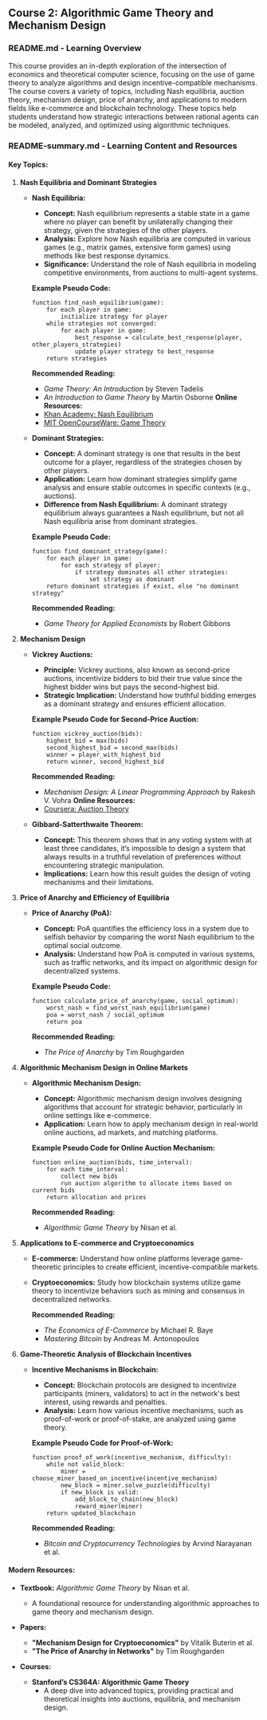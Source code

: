 ## **Course 2: Algorithmic Game Theory and Mechanism Design**

### **README.md - Learning Overview**

This course provides an in-depth exploration of the intersection of economics and theoretical computer science, focusing on the use of game theory to analyze algorithms and design incentive-compatible mechanisms. The course covers a variety of topics, including Nash equilibria, auction theory, mechanism design, price of anarchy, and applications to modern fields like e-commerce and blockchain technology. These topics help students understand how strategic interactions between rational agents can be modeled, analyzed, and optimized using algorithmic techniques.

### **README-summary.md - Learning Content and Resources**

#### **Key Topics:**

1. **Nash Equilibria and Dominant Strategies**
   - **Nash Equilibria:**
     - **Concept:** Nash equilibrium represents a stable state in a game where no player can benefit by unilaterally changing their strategy, given the strategies of the other players.
     - **Analysis:** Explore how Nash equilibria are computed in various games (e.g., matrix games, extensive form games) using methods like best response dynamics.
     - **Significance:** Understand the role of Nash equilibria in modeling competitive environments, from auctions to multi-agent systems.

     **Example Pseudo Code:**
     ```pseudo
     function find_nash_equilibrium(game):
         for each player in game:
             initialize strategy for player
         while strategies not converged:
             for each player in game:
                 best_response = calculate_best_response(player, other_players_strategies)
                 update player strategy to best_response
         return strategies
     ```

     **Recommended Reading:** 
       - *Game Theory: An Introduction* by Steven Tadelis
       - *An Introduction to Game Theory* by Martin Osborne
     **Online Resources:**
       - [Khan Academy: Nash Equilibrium](https://www.khanacademy.org/economics-finance-domain/microeconomics-game-theory)
       - [MIT OpenCourseWare: Game Theory](https://ocw.mit.edu/courses/economics/14-12-introduction-to-game-theory-fall-2011/)

   - **Dominant Strategies:**
     - **Concept:** A dominant strategy is one that results in the best outcome for a player, regardless of the strategies chosen by other players.
     - **Application:** Learn how dominant strategies simplify game analysis and ensure stable outcomes in specific contexts (e.g., auctions).
     - **Difference from Nash Equilibrium:** A dominant strategy equilibrium always guarantees a Nash equilibrium, but not all Nash equilibria arise from dominant strategies.

     **Example Pseudo Code:**
     ```pseudo
     function find_dominant_strategy(game):
         for each player in game:
             for each strategy of player:
                 if strategy dominates all other strategies:
                     set strategy as dominant
         return dominant strategies if exist, else "no dominant strategy"
     ```

     **Recommended Reading:**
       - *Game Theory for Applied Economists* by Robert Gibbons

2. **Mechanism Design**
   - **Vickrey Auctions:**
     - **Principle:** Vickrey auctions, also known as second-price auctions, incentivize bidders to bid their true value since the highest bidder wins but pays the second-highest bid.
     - **Strategic Implication:** Understand how truthful bidding emerges as a dominant strategy and ensures efficient allocation.

     **Example Pseudo Code for Second-Price Auction:**
     ```pseudo
     function vickrey_auction(bids):
         highest_bid = max(bids)
         second_highest_bid = second_max(bids)
         winner = player_with_highest_bid
         return winner, second_highest_bid
     ```

     **Recommended Reading:**
       - *Mechanism Design: A Linear Programming Approach* by Rakesh V. Vohra
     **Online Resources:**
       - [Coursera: Auction Theory](https://www.coursera.org/learn/auction-theory)

   - **Gibbard-Satterthwaite Theorem:**
     - **Concept:** This theorem shows that in any voting system with at least three candidates, it’s impossible to design a system that always results in a truthful revelation of preferences without encountering strategic manipulation.
     - **Implications:** Learn how this result guides the design of voting mechanisms and their limitations.

3. **Price of Anarchy and Efficiency of Equilibria**
   - **Price of Anarchy (PoA):**
     - **Concept:** PoA quantifies the efficiency loss in a system due to selfish behavior by comparing the worst Nash equilibrium to the optimal social outcome.
     - **Analysis:** Understand how PoA is computed in various systems, such as traffic networks, and its impact on algorithmic design for decentralized systems.

     **Example Pseudo Code:**
     ```pseudo
     function calculate_price_of_anarchy(game, social_optimum):
         worst_nash = find_worst_nash_equilibrium(game)
         poa = worst_nash / social_optimum
         return poa
     ```

     **Recommended Reading:**
       - *The Price of Anarchy* by Tim Roughgarden

4. **Algorithmic Mechanism Design in Online Markets**
   - **Algorithmic Mechanism Design:**
     - **Concept:** Algorithmic mechanism design involves designing algorithms that account for strategic behavior, particularly in online settings like e-commerce.
     - **Application:** Learn how to apply mechanism design in real-world online auctions, ad markets, and matching platforms.

     **Example Pseudo Code for Online Auction Mechanism:**
     ```pseudo
     function online_auction(bids, time_interval):
         for each time_interval:
             collect new bids
             run auction algorithm to allocate items based on current bids
         return allocation and prices
     ```

     **Recommended Reading:**
       - *Algorithmic Game Theory* by Nisan et al.

5. **Applications to E-commerce and Cryptoeconomics**
   - **E-commerce:** Understand how online platforms leverage game-theoretic principles to create efficient, incentive-compatible markets.
   - **Cryptoeconomics:** Study how blockchain systems utilize game theory to incentivize behaviors such as mining and consensus in decentralized networks.

     **Recommended Reading:**
       - *The Economics of E-Commerce* by Michael R. Baye
       - *Mastering Bitcoin* by Andreas M. Antonopoulos

6. **Game-Theoretic Analysis of Blockchain Incentives**
   - **Incentive Mechanisms in Blockchain:**
     - **Concept:** Blockchain protocols are designed to incentivize participants (miners, validators) to act in the network's best interest, using rewards and penalties.
     - **Analysis:** Learn how various incentive mechanisms, such as proof-of-work or proof-of-stake, are analyzed using game theory.

     **Example Pseudo Code for Proof-of-Work:**
     ```pseudo
     function proof_of_work(incentive_mechanism, difficulty):
         while not valid_block:
             miner = choose_miner_based_on_incentive(incentive_mechanism)
             new_block = miner.solve_puzzle(difficulty)
             if new_block is valid:
                 add_block_to_chain(new_block)
                 reward_miner(miner)
         return updated_blockchain
     ```

     **Recommended Reading:**
       - *Bitcoin and Cryptocurrency Technologies* by Arvind Narayanan et al.

#### **Modern Resources:**

- **Textbook:** *Algorithmic Game Theory* by Nisan et al.
  - A foundational resource for understanding algorithmic approaches to game theory and mechanism design.

- **Papers:**
  - **"Mechanism Design for Cryptoeconomics"** by Vitalik Buterin et al.
  - **"The Price of Anarchy in Networks"** by Tim Roughgarden

- **Courses:**
  - **Stanford’s CS364A: Algorithmic Game Theory**
    - A deep dive into advanced topics, providing practical and theoretical insights into auctions, equilibria, and mechanism design.
